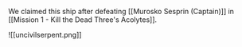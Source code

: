 We claimed this ship after defeating [[Murosko Sesprin (Captain)]] in [[Mission 1 - Kill the Dead Three's Acolytes]].

![[uncivilserpent.png]]

